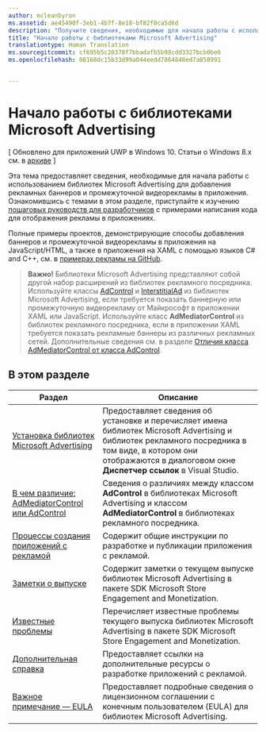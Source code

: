 ```yaml
---
author: mcleanbyron
ms.assetid: ae45490f-3eb1-4b7f-8e18-bf82f0ca5d6d
description: "Получите сведения, необходимые для начала работы с использованием библиотек Microsoft Advertising для добавления рекламных баннеров и промежуточной видеорекламы в приложения."
title: "Начало работы с библиотеками Microsoft Advertising"
translationtype: Human Translation
ms.sourcegitcommit: cf695b5c20378f7bbadafb5b98cdd3327bcb0be6
ms.openlocfilehash: 08168dc15b33d99a044eedd7864848ed7a858991


---
```


# Начало работы с библиотеками Microsoft Advertising


\[ Обновлено для приложений UWP в Windows 10. Статьи о Windows 8.x см. в [архиве](http://go.microsoft.com/fwlink/p/?linkid=619132) \]

Эта тема предоставляет сведения, необходимые для начала работы с использованием библиотек Microsoft Advertising для добавления рекламных баннеров и промежуточной видеорекламы в приложения. Ознакомившись с темами в этом разделе, приступайте к изучению [пошаговых руководств для разработчиков](developer-walkthroughs.md) с примерами написания кода для отображения рекламы в приложениях.

Полные примеры проектов, демонстрирующие способы добавления баннеров и промежуточной видеорекламы в приложения на JavaScript/HTML, а также в приложения на XAML с помощью языков C# and C++, см. в [примерах рекламы на GitHub](http://aka.ms/githubads).

>**Важно!** Библиотеки Microsoft Advertising представляют собой другой набор расширений из библиотек рекламного посредника. Используйте классы [AdControl](https://msdn.microsoft.com/library/windows/apps/microsoft.advertising.winrt.ui.adcontrol.aspx) и [InterstitialAd](https://msdn.microsoft.com/library/windows/apps/microsoft.advertising.winrt.ui.interstitialad.aspx) из библиотек Microsoft Advertising, если требуется показать баннерную или промежуточную видеорекламу от Майкрософт в приложении XAML или JavaScript. Используйте класс **AdMediatorControl** из библиотек рекламного посредника, если в приложении XAML требуется показать рекламные баннеры из различных рекламных сетей. Дополнительные сведения см. в разделе [Отличия класса AdMediatorControl от класса AdControl](what-is-the-difference-admediatorcontrol-or-adcontrol.md).

 

## В этом разделе

| Раздел                                                                                                       | Описание                 |
|-------------------------------------------------------------------------------------------------------------|-----------------------------|
| [Установка библиотек Microsoft Advertising](install-the-microsoft-advertising-libraries.md) |  Предоставляет сведения об установке и перечисляет имена библиотек Microsoft Advertising и библиотек рекламного посредника в том виде, в котором они отображаются в диалоговом окне **Диспетчер ссылок** в Visual Studio.  |
| [В чем различие: AdMediatorControl или AdControl](what-is-the-difference-admediatorcontrol-or-adcontrol.md)        |  Сведения о различиях между классом **AdControl** в библиотеках Microsoft Advertising и классом **AdMediatorControl** в библиотеках рекламного посредника.    |
| [Процессы создания приложений с рекламой](workflows-for-creating-apps-with-ads.md)     |  Содержит общие инструкции по разработке и публикации приложения с рекламой.   |
| [Заметки о выпуске](release-notes-for-the-advertising-libraries.md)         |  Содержит заметки о текущем выпуске библиотек Microsoft Advertising в пакете SDK Microsoft Store Engagement and Monetization.   |
| [Известные проблемы](known-issues-for-the-advertising-libraries.md)      |  Перечисляет известные проблемы текущего выпуска библиотек Microsoft Advertising в пакете SDK Microsoft Store Engagement and Monetization.   |
| [Дополнительная справка](additional-help.md)                                    |   Предоставляет ссылки на дополнительные ресурсы о разработке приложений с рекламой.  |
| [Важное примечание — EULA](important-notice-eula.md)                                    |   Предоставляет подробные сведения о лицензионном соглашении с конечным пользователем (EULA) для библиотек Microsoft Advertising.   |


 

 



<!--HONumber=Jun16_HO4-->


